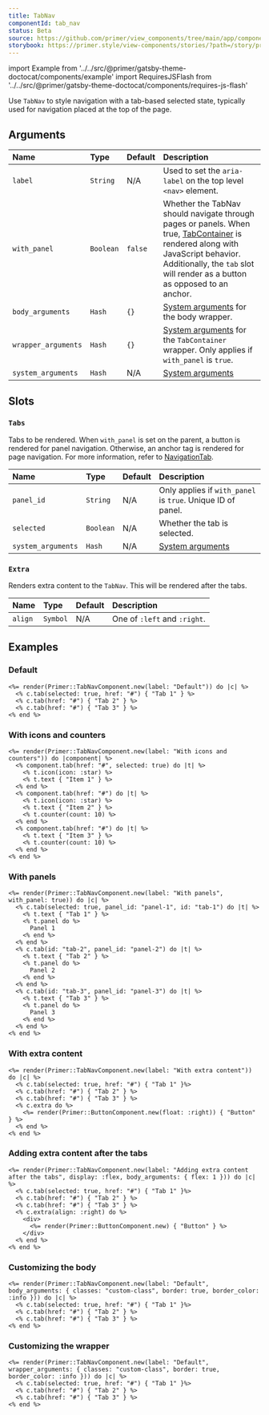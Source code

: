 ```yaml
---
title: TabNav
componentId: tab_nav
status: Beta
source: https://github.com/primer/view_components/tree/main/app/components/primer/tab_nav_component.rb
storybook: https://primer.style/view-components/stories/?path=/story/primer-tab-nav-component
---
```


import Example from '../../src/@primer/gatsby-theme-doctocat/components/example'
import RequiresJSFlash from '../../src/@primer/gatsby-theme-doctocat/components/requires-js-flash'

<RequiresJSFlash />

<!-- Warning: AUTO-GENERATED file, do not edit. Add code comments to your Ruby instead <3 -->

Use `TabNav` to style navigation with a tab-based selected state, typically used for navigation placed at the top of the page.

## Arguments

| Name | Type | Default | Description |
| :- | :- | :- | :- |
| `label` | `String` | N/A | Used to set the `aria-label` on the top level `<nav>` element. |
| `with_panel` | `Boolean` | `false` | Whether the TabNav should navigate through pages or panels. When true, [TabContainer](/components/tabcontainer) is rendered along with JavaScript behavior. Additionally, the `tab` slot will render as a button as opposed to an anchor. |
| `body_arguments` | `Hash` | `{}` | [System arguments](/system-arguments) for the body wrapper. |
| `wrapper_arguments` | `Hash` | `{}` | [System arguments](/system-arguments) for the `TabContainer` wrapper. Only applies if `with_panel` is `true`. |
| `system_arguments` | `Hash` | N/A | [System arguments](/system-arguments) |

## Slots

### `Tabs`

Tabs to be rendered. When `with_panel` is set on the parent, a button is rendered for panel navigation. Otherwise,
an anchor tag is rendered for page navigation. For more information, refer to [NavigationTab](/components/navigationtab).

| Name | Type | Default | Description |
| :- | :- | :- | :- |
| `panel_id` | `String` | N/A | Only applies if `with_panel` is `true`. Unique ID of panel. |
| `selected` | `Boolean` | N/A | Whether the tab is selected. |
| `system_arguments` | `Hash` | N/A | [System arguments](/system-arguments) |

### `Extra`

Renders extra content to the `TabNav`. This will be rendered after the tabs.

| Name | Type | Default | Description |
| :- | :- | :- | :- |
| `align` | `Symbol` | N/A | One of `:left` and `:right`. |

## Examples

### Default

<Example src="  <div data-view-component='true' class='tabnav'>        <nav aria-label='Default' data-view-component='true' class='tabnav-tabs'>          <a href='#' aria-current='page' data-view-component='true' class='tabnav-tab'>          Tab 1    </a>          <a href='#' data-view-component='true' class='tabnav-tab'>          Tab 2    </a>          <a href='#' data-view-component='true' class='tabnav-tab'>          Tab 3    </a></nav>    </div>" />

```erb
<%= render(Primer::TabNavComponent.new(label: "Default")) do |c| %>
  <% c.tab(selected: true, href: "#") { "Tab 1" } %>
  <% c.tab(href: "#") { "Tab 2" } %>
  <% c.tab(href: "#") { "Tab 3" } %>
<% end %>
```

### With icons and counters

<Example src="  <div data-view-component='true' class='tabnav'>        <nav aria-label='With icons and counters' data-view-component='true' class='tabnav-tabs'>          <a href='#' aria-current='page' data-view-component='true' class='tabnav-tab'>    <svg aria-hidden='true' height='16' viewBox='0 0 16 16' version='1.1' width='16' data-view-component='true' class='octicon octicon-star'>    <path fill-rule='evenodd' d='M8 .25a.75.75 0 01.673.418l1.882 3.815 4.21.612a.75.75 0 01.416 1.279l-3.046 2.97.719 4.192a.75.75 0 01-1.088.791L8 12.347l-3.766 1.98a.75.75 0 01-1.088-.79l.72-4.194L.818 6.374a.75.75 0 01.416-1.28l4.21-.611L7.327.668A.75.75 0 018 .25zm0 2.445L6.615 5.5a.75.75 0 01-.564.41l-3.097.45 2.24 2.184a.75.75 0 01.216.664l-.528 3.084 2.769-1.456a.75.75 0 01.698 0l2.77 1.456-.53-3.084a.75.75 0 01.216-.664l2.24-2.183-3.096-.45a.75.75 0 01-.564-.41L8 2.694v.001z'></path></svg>      <span data-view-component='true'>Item 1</span>    </a>          <a href='#' data-view-component='true' class='tabnav-tab'>    <svg aria-hidden='true' height='16' viewBox='0 0 16 16' version='1.1' width='16' data-view-component='true' class='octicon octicon-star'>    <path fill-rule='evenodd' d='M8 .25a.75.75 0 01.673.418l1.882 3.815 4.21.612a.75.75 0 01.416 1.279l-3.046 2.97.719 4.192a.75.75 0 01-1.088.791L8 12.347l-3.766 1.98a.75.75 0 01-1.088-.79l.72-4.194L.818 6.374a.75.75 0 01.416-1.28l4.21-.611L7.327.668A.75.75 0 018 .25zm0 2.445L6.615 5.5a.75.75 0 01-.564.41l-3.097.45 2.24 2.184a.75.75 0 01.216.664l-.528 3.084 2.769-1.456a.75.75 0 01.698 0l2.77 1.456-.53-3.084a.75.75 0 01.216-.664l2.24-2.183-3.096-.45a.75.75 0 01-.564-.41L8 2.694v.001z'></path></svg>      <span data-view-component='true'>Item 2</span>    <span title='10' data-view-component='true' class='Counter'>10</span></a>          <a href='#' data-view-component='true' class='tabnav-tab'>          <span data-view-component='true'>Item 3</span>    <span title='10' data-view-component='true' class='Counter'>10</span></a></nav>    </div>" />

```erb
<%= render(Primer::TabNavComponent.new(label: "With icons and counters")) do |component| %>
  <% component.tab(href: "#", selected: true) do |t| %>
    <% t.icon(icon: :star) %>
    <% t.text { "Item 1" } %>
  <% end %>
  <% component.tab(href: "#") do |t| %>
    <% t.icon(icon: :star) %>
    <% t.text { "Item 2" } %>
    <% t.counter(count: 10) %>
  <% end %>
  <% component.tab(href: "#") do |t| %>
    <% t.text { "Item 3" } %>
    <% t.counter(count: 10) %>
  <% end %>
<% end %>
```

### With panels

<Example src="<tab-container data-view-component='true'>  <div data-view-component='true' class='tabnav'>        <div aria-label='With panels' role='tablist' data-view-component='true' class='tabnav-tabs'>          <button id='tab-1' type='button' role='tab' aria-controls='panel-1' aria-selected='true' data-view-component='true' class='tabnav-tab'>          <span data-view-component='true'>Tab 1</span>    </button>          <button id='tab-2' type='button' role='tab' aria-controls='panel-2' data-view-component='true' class='tabnav-tab'>          <span data-view-component='true'>Tab 2</span>    </button>          <button id='tab-3' type='button' role='tab' aria-controls='panel-3' data-view-component='true' class='tabnav-tab'>          <span data-view-component='true'>Tab 3</span>    </button></div>    </div>      <div id='panel-1' role='tabpanel' tabindex='0' aria-labelledby='tab-1' data-view-component='true'>      Panel 1</div>      <div id='panel-2' role='tabpanel' tabindex='0' hidden='hidden' aria-labelledby='tab-2' data-view-component='true'>      Panel 2</div>      <div id='panel-3' role='tabpanel' tabindex='0' hidden='hidden' aria-labelledby='tab-3' data-view-component='true'>      Panel 3</div></tab-container>" />

```erb
<%= render(Primer::TabNavComponent.new(label: "With panels", with_panel: true)) do |c| %>
  <% c.tab(selected: true, panel_id: "panel-1", id: "tab-1") do |t| %>
    <% t.text { "Tab 1" } %>
    <% t.panel do %>
      Panel 1
    <% end %>
  <% end %>
  <% c.tab(id: "tab-2", panel_id: "panel-2") do |t| %>
    <% t.text { "Tab 2" } %>
    <% t.panel do %>
      Panel 2
    <% end %>
  <% end %>
  <% c.tab(id: "tab-3", panel_id: "panel-3") do |t| %>
    <% t.text { "Tab 3" } %>
    <% t.panel do %>
      Panel 3
    <% end %>
  <% end %>
<% end %>
```

### With extra content

<Example src="  <div data-view-component='true' class='tabnav'>        <button type='button' data-view-component='true' class='btn float-right'>    Button  </button>    <nav aria-label='With extra content' data-view-component='true' class='tabnav-tabs'>          <a href='#' aria-current='page' data-view-component='true' class='tabnav-tab'>          Tab 1    </a>          <a href='#' data-view-component='true' class='tabnav-tab'>          Tab 2    </a>          <a href='#' data-view-component='true' class='tabnav-tab'>          Tab 3    </a></nav>    </div>" />

```erb
<%= render(Primer::TabNavComponent.new(label: "With extra content")) do |c| %>
  <% c.tab(selected: true, href: "#") { "Tab 1" }%>
  <% c.tab(href: "#") { "Tab 2" } %>
  <% c.tab(href: "#") { "Tab 3" } %>
  <% c.extra do %>
    <%= render(Primer::ButtonComponent.new(float: :right)) { "Button" } %>
  <% end %>
<% end %>
```

### Adding extra content after the tabs

<Example src="  <div data-view-component='true' class='tabnav d-flex'>        <nav aria-label='Adding extra content after the tabs' data-view-component='true' class='tabnav-tabs flex-1'>          <a href='#' aria-current='page' data-view-component='true' class='tabnav-tab'>          Tab 1    </a>          <a href='#' data-view-component='true' class='tabnav-tab'>          Tab 2    </a>          <a href='#' data-view-component='true' class='tabnav-tab'>          Tab 3    </a></nav>        <div>      <button type='button' data-view-component='true' class='btn'>    Button  </button>    </div></div>" />

```erb
<%= render(Primer::TabNavComponent.new(label: "Adding extra content after the tabs", display: :flex, body_arguments: { flex: 1 })) do |c| %>
  <% c.tab(selected: true, href: "#") { "Tab 1" }%>
  <% c.tab(href: "#") { "Tab 2" } %>
  <% c.tab(href: "#") { "Tab 3" } %>
  <% c.extra(align: :right) do %>
    <div>
      <%= render(Primer::ButtonComponent.new) { "Button" } %>
    </div>
  <% end %>
<% end %>
```

### Customizing the body

<Example src="  <div data-view-component='true' class='tabnav'>        <nav aria-label='Default' data-view-component='true' class='tabnav-tabs custom-class border color-border-info'>          <a href='#' aria-current='page' data-view-component='true' class='tabnav-tab'>          Tab 1    </a>          <a href='#' data-view-component='true' class='tabnav-tab'>          Tab 2    </a>          <a href='#' data-view-component='true' class='tabnav-tab'>          Tab 3    </a></nav>    </div>" />

```erb
<%= render(Primer::TabNavComponent.new(label: "Default", body_arguments: { classes: "custom-class", border: true, border_color: :info })) do |c| %>
  <% c.tab(selected: true, href: "#") { "Tab 1" }%>
  <% c.tab(href: "#") { "Tab 2" } %>
  <% c.tab(href: "#") { "Tab 3" } %>
<% end %>
```

### Customizing the wrapper

<Example src="  <div data-view-component='true' class='tabnav'>        <nav aria-label='Default' data-view-component='true' class='tabnav-tabs'>          <a href='#' aria-current='page' data-view-component='true' class='tabnav-tab'>          Tab 1    </a>          <a href='#' data-view-component='true' class='tabnav-tab'>          Tab 2    </a>          <a href='#' data-view-component='true' class='tabnav-tab'>          Tab 3    </a></nav>    </div>" />

```erb
<%= render(Primer::TabNavComponent.new(label: "Default", wrapper_arguments: { classes: "custom-class", border: true, border_color: :info })) do |c| %>
  <% c.tab(selected: true, href: "#") { "Tab 1" }%>
  <% c.tab(href: "#") { "Tab 2" } %>
  <% c.tab(href: "#") { "Tab 3" } %>
<% end %>
```

